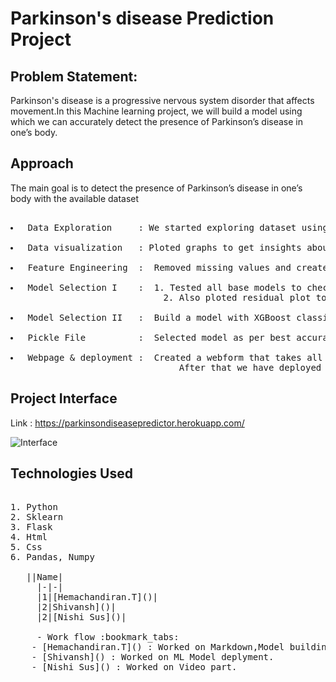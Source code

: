 # Parkinson's disease Prediction Project
## Problem Statement:

<p>Parkinson's disease is a progressive nervous system disorder that affects movement.In this  Machine learning project, we will build a model using which we can accurately detect the presence of Parkinson’s disease in one’s body.</p>

## Approach
<p>The main goal is to detect the presence of Parkinson’s disease in one’s body with the available dataset</p>
<pre> 
<li> Data Exploration     : We started exploring dataset using pandas,numpy,matplotlib and seaborn. </li>
<li> Data visualization   : Ploted graphs to get insights about dependend and independed variables. </li>
<li> Feature Engineering  :  Removed missing values and created new features as per insights.</li>
<li> Model Selection I    :  1. Tested all base models to check the base accuracy.
                             2. Also ploted residual plot to check whether a model is a good fit or not.</li>
<li> Model Selection II   :  Build a model with XGBoost classifier</li>
<li> Pickle File          :  Selected model as per best accuracy and created pickle file using joblib .</li>
<li> Webpage & deployment :  Created a webform that takes all the necessary inputs from user and shows output.
                                After that we have deployed project on heroku</li></pre>

## Project Interface
Link : https://parkinsondiseasepredictor.herokuapp.com/

![Interface](https://github.com/Hemachandirant/Intern-Projects/blob/main/int-ML1/Screenshot%20(119).png?raw=true)

## Technologies Used
<pre> 
1. Python 
2. Sklearn
3. Flask
4. Html
5. Css
6. Pandas, Numpy 

   ||Name|
     |-|-|
     |1|[Hemachandiran.T]()|
     |2|Shivansh]()|
     |2|[Nishi Sus]()|
     
     - Work flow :bookmark_tabs:
    - [Hemachandiran.T]() : Worked on Markdown,Model building and making PR requests.
    - [Shivansh]() : Worked on ML Model deplyment.
    - [Nishi Sus]() : Worked on Video part.
</pre>
